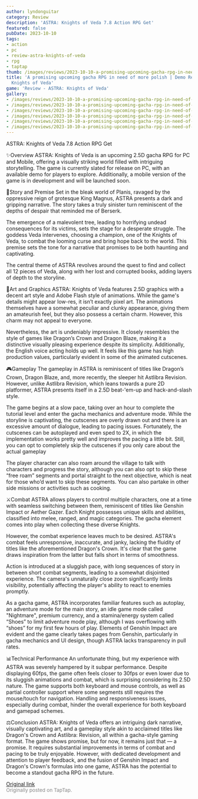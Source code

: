```yaml
---
author: lyndonguitar
category: Review
description: 'ASTRA: Knights of Veda 7.8 Action RPG Get'
featured: false
pubDate: 2023-10-10
tags:
- action
- pc
- review-astra-knights-of-veda
- rpg
- taptap
thumb: /images/reviews/2023-10-10-a-promising-upcoming-gacha-rpg-in-need-of-more-polish--demo-review---astra-knights-of-ved-0.avif
title: 'A promising upcoming gacha RPG in need of more polish | Demo Review - ASTRA:
  Knights of Veda'
game: 'Review - ASTRA: Knights of Veda'
gallery:
- /images/reviews/2023-10-10-a-promising-upcoming-gacha-rpg-in-need-of-more-polish--demo-review---astra-knights-of-ved-0.avif
- /images/reviews/2023-10-10-a-promising-upcoming-gacha-rpg-in-need-of-more-polish--demo-review---astra-knights-of-ved-1.avif
- /images/reviews/2023-10-10-a-promising-upcoming-gacha-rpg-in-need-of-more-polish--demo-review---astra-knights-of-ved-2.avif
- /images/reviews/2023-10-10-a-promising-upcoming-gacha-rpg-in-need-of-more-polish--demo-review---astra-knights-of-ved-3.avif
- /images/reviews/2023-10-10-a-promising-upcoming-gacha-rpg-in-need-of-more-polish--demo-review---astra-knights-of-ved-4.avif
- /images/reviews/2023-10-10-a-promising-upcoming-gacha-rpg-in-need-of-more-polish--demo-review---astra-knights-of-ved-5.avif
---
```

ASTRA: Knights of Veda
7.8
Action
RPG
Get

✨Overview
ASTRA: Knights of Veda is an upcoming 2.5D gacha RPG for PC and Mobile, offering a visually striking world filled with intriguing storytelling. The game is currently slated for release on PC, with an available demo for players to explore. Additionally, a mobile version of the game is in development and will be launched soon.

📖Story and Premise
Set in the bleak world of Planis, ravaged by the oppressive reign of grotesque King Magnus, ASTRA presents a dark and gripping narrative. The story takes a truly sinister turn reminiscent of the depths of despair that reminded me of Berserk.

The emergence of a malevolent tree, leading to horrifying undead consequences for its victims, sets the stage for a desperate struggle. The goddess Veda intervenes, choosing a champion, one of the Knights of Veda, to combat the looming curse and bring hope back to the world. This premise sets the tone for a narrative that promises to be both haunting and captivating.

The central theme of ASTRA revolves around the quest to find and collect all 12 pieces of Veda, along with her lost and corrupted books, adding layers of depth to the storyline.

🎨Art and Graphics
ASTRA: Knights of Veda features 2.5D graphics with a decent art style and Adobe Flash style of animations. While the game's details might appear low-res, it isn’t exactly pixel art. The animations themselves have a somewhat peculiar and clunky appearance, giving them an amateurish feel, but they also possess a certain charm. However, this charm may not appeal to everyone.

Nevertheless, the art is undeniably impressive. It closely resembles the style of games like Dragon’s Crown and Dragon Blaze, making it a distinctive visually pleasing experience despite its simplicity. Additionally, the English voice acting holds up well. It feels like this game has high production values, particularly evident in some of the animated cutscenes.

🎮Gameplay
The gameplay in ASTRA is reminiscent of titles like Dragon’s Crown, Dragon Blaze, and, more recently, the sleeper hit Astlibra Revision. However, unlike Astlibra Revision, which leans towards a pure 2D platformer, ASTRA presents itself in a 2.5D beat-'em-up and hack-and-slash style.

The game begins at a slow pace, taking over an hour to complete the tutorial level and enter the gacha mechanics and adventure mode. While the storyline is captivating, the cutscenes are overly drawn out and there is an excessive amount of dialogue, leading to pacing issues. Fortunately, the cutscenes can be autoplayed and even sped to 2X, in which the implementation works pretty well and improves the pacing a little bit. Still, you can opt to completely skip the cutscenes if you only care about the actual gameplay

The player character can also roam around the village to talk with characters and progress the story, although you can also opt to skip these “free roam” segments and portal straight to the next objective, which is neat for those who’d want to skip these segments. You can also partake in other side missions or activities such as cooking.

⚔️Combat
ASTRA allows players to control multiple characters, one at a time with seamless switching between them, reminiscent of titles like Genshin Impact or Aether Gazer. Each Knight possesses unique skills and abilities, classified into melee, ranged, and magic categories. The gacha element comes into play when collecting these diverse Knights.

However, the combat experience leaves much to be desired.  ASTRA's combat feels unresponsive, inaccurate, and janky, lacking the fluidity of titles like the aforementioned Dragon's Crown. It's clear that the game draws inspiration from the latter but falls short in terms of smoothness.

Action is introduced at a sluggish pace, with long sequences of story in between short combat segments, leading to a somewhat disjointed experience. The camera's unnaturally close zoom significantly limits visibility, potentially affecting the player's ability to react to enemies promptly. 

As a gacha game, ASTRA incorporates familiar features such as autoplay, an adventure mode for the main story, an idle game mode called "Nightmare", premium currency, and a stamina/energy system called “Shoes” to limit adventure mode play, although I was overflowing with “shoes” for my first few hours of play. Elements of Genshin Impact are evident and the game clearly takes pages from Genshin, particularly in gacha mechanics and UI design, though ASTRA lacks transparency in pull rates.

📊Technical Performance
An unfortunate thing, but my experience with ASTRA was severely hampered by it subpar performance. Despite displaying 60fps, the game often feels closer to 30fps or even lower due to its sluggish animations and combat, which is surprising considering its 2.5D nature. The game supports both keyboard and mouse controls, as well as partial controller support where some segments still requires the mouse/touch for navigation. Handling and responsiveness issues, especially during combat, hinder the overall experience for both keyboard and gamepad schemes.

⚖️Conclusion
ASTRA: Knights of Veda offers an intriguing dark narrative, visually captivating art, and a gameplay style akin to acclaimed titles like Dragon's Crown and Astlibra: Revision, all within a gacha-style gaming format. The game shows promise, but for now, it remains just that — a promise. It requires substantial improvements in terms of combat and pacing to be truly enjoyable. However, with dedicated development and attention to player feedback, and the fusion of Genshin Impact and Dragon's Crown's formulas into one game, ASTRA has the potential to become a standout gacha RPG in the future.

[Original link](https://www.taptap.io/post/6409697)<br><span style="font-size: 0.95em; color: #888;">Originally posted on TapTap.</span>